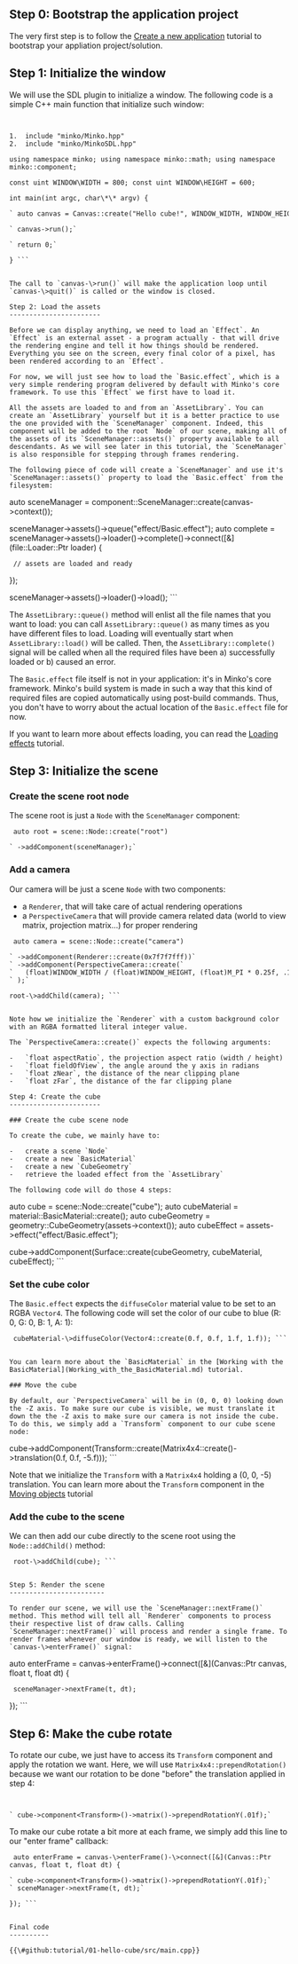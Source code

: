 Step 0: Bootstrap the application project
-----------------------------------------

The very first step is to follow the [Create a new application](Create_a_new_application.md) tutorial to bootstrap your appliation project/solution.

Step 1: Initialize the window
-----------------------------

We will use the SDL plugin to initialize a window. The following code is a simple C++ main function that initialize such window:

```


1.  include "minko/Minko.hpp"
2.  include "minko/MinkoSDL.hpp"

using namespace minko; using namespace minko::math; using namespace minko::component;

const uint WINDOW\WIDTH = 800; const uint WINDOW\HEIGHT = 600;

int main(int argc, char\*\* argv) {

` auto canvas = Canvas::create("Hello cube!", WINDOW_WIDTH, WINDOW_HEIGHT);`

` canvas->run();`

` return 0;`

} ```


The call to `canvas-\>run()` will make the application loop until `canvas-\>quit()` is called or the window is closed.

Step 2: Load the assets
-----------------------

Before we can display anything, we need to load an `Effect`. An `Effect` is an external asset - a program actually - that will drive the rendering engine and tell it how things should be rendered. Everything you see on the screen, every final color of a pixel, has been rendered according to an `Effect`.

For now, we will just see how to load the `Basic.effect`, which is a very simple rendering program delivered by default with Minko's core framework. To use this `Effect` we first have to load it.

All the assets are loaded to and from an `AssetLibrary`. You can create an `AssetLibrary` yourself but it is a better practice to use the one provided with the `SceneManager` component. Indeed, this component will be added to the root `Node` of our scene, making all of the assets of its `SceneManager::assets()` property available to all descendants. As we will see later in this tutorial, the `SceneManager` is also responsible for stepping through frames rendering.

The following piece of code will create a `SceneManager` and use it's `SceneManager::assets()` property to load the `Basic.effect` from the filesystem:

```
 auto sceneManager = component::SceneManager::create(canvas-\>context());

sceneManager-\>assets()-\>queue("effect/Basic.effect"); auto complete = sceneManager-\>assets()-\>loader()-\>complete()-\>connect([&](file::Loader::Ptr loader) {

` // assets are loaded and ready`

});

sceneManager-\>assets()-\>loader()-\>load(); ```


The `AssetLibrary::queue()` method will enlist all the file names that you want to load: you can call `AssetLibrary::queue()` as many times as you have different files to load. Loading will eventually start when `AssetLibrary::load()` will be called. Then, the `AssetLibrary::complete()` signal will be called when all the required files have been a) successfully loaded or b) caused an error.

The `Basic.effect` file itself is not in your application: it's in Minko's core framework. Minko's build system is made in such a way that this kind of required files are copied automatically using post-build commands. Thus, you don't have to worry about the actual location of the `Basic.effect` file for now.

If you want to learn more about effects loading, you can read the [Loading effects](Loading_effects.md) tutorial.

Step 3: Initialize the scene
----------------------------

### Create the scene root node

The scene root is just a `Node` with the `SceneManager` component:

```
 auto root = scene::Node::create("root")

` ->addComponent(sceneManager);`

```


### Add a camera

Our camera will be just a scene `Node` with two components:

-   a `Renderer`, that will take care of actual rendering operations
-   a `PerspectiveCamera` that will provide camera related data (world to view matrix, projection matrix...) for proper rendering

```
 auto camera = scene::Node::create("camera")

` ->addComponent(Renderer::create(0x7f7f7fff))`
` ->addComponent(PerspectiveCamera::create(`
`   (float)WINDOW_WIDTH / (float)WINDOW_HEIGHT, (float)M_PI * 0.25f, .1f, 1000.f)`
` );`

root-\>addChild(camera); ```


Note how we initialize the `Renderer` with a custom background color with an RGBA formatted literal integer value.

The `PerspectiveCamera::create()` expects the following arguments:

-   `float aspectRatio`, the projection aspect ratio (width / height)
-   `float fieldOfView`, the angle around the y axis in radians
-   `float zNear`, the distance of the near clipping plane
-   `float zFar`, the distance of the far clipping plane

Step 4: Create the cube
-----------------------

### Create the cube scene node

To create the cube, we mainly have to:

-   create a scene `Node`
-   create a new `BasicMaterial`
-   create a new `CubeGeometry`
-   retrieve the loaded effect from the `AssetLibrary`

The following code will do those 4 steps:

```
 auto cube = scene::Node::create("cube"); auto cubeMaterial = material::BasicMaterial::create(); auto cubeGeometry = geometry::CubeGeometry(assets-\>context()); auto cubeEffect = assets-\>effect("effect/Basic.effect");

cube-\>addComponent(Surface::create(cubeGeometry, cubeMaterial, cubeEffect); ```


### Set the cube color

The `Basic.effect` expects the `diffuseColor` material value to be set to an RGBA `Vector4`. The following code will set the color of our cube to blue (R: 0, G: 0, B: 1, A: 1):

```
 cubeMaterial-\>diffuseColor(Vector4::create(0.f, 0.f, 1.f, 1.f)); ```


You can learn more about the `BasicMaterial` in the [Working with the BasicMaterial](Working_with_the_BasicMaterial.md) tutorial.

### Move the cube

By default, our `PerspectiveCamera` will be in (0, 0, 0) looking down the -Z axis. To make sure our cube is visible, we must translate it down the the -Z axis to make sure our camera is not inside the cube. To do this, we simply add a `Transform` component to our cube scene node:

```
 cube-\>addComponent(Transform::create(Matrix4x4::create()-\>translation(0.f, 0.f, -5.f))); ```


Note that we initialize the `Transform` with a `Matrix4x4` holding a (0, 0, -5) translation. You can learn more about the `Transform` component in the [Moving objects](Moving_objects.md) tutorial

### Add the cube to the scene

We can then add our cube directly to the scene root using the `Node::addChild()` method:

```
 root-\>addChild(cube); ```


Step 5: Render the scene
------------------------

To render our scene, we will use the `SceneManager::nextFrame()` method. This method will tell all `Renderer` components to process their respective list of draw calls. Calling `SceneManager::nextFrame()` will process and render a single frame. To render frames whenever our window is ready, we will listen to the `canvas-\>enterFrame()` signal:

```
 auto enterFrame = canvas-\>enterFrame()-\>connect([&](Canvas::Ptr canvas, float t, float dt) {

` sceneManager->nextFrame(t, dt);`

}); ```


Step 6: Make the cube rotate
----------------------------

To rotate our cube, we just have to access its `Transform` component and apply the rotation we want. Here, we will use `Matrix4x4::prependRotation()` because we want our rotation to be done "before" the translation applied in step 4:

```


` cube->component<Transform>()->matrix()->prependRotationY(.01f);`

```


To make our cube rotate a bit more at each frame, we simply add this line to our "enter frame" callback:

```
 auto enterFrame = canvas-\>enterFrame()-\>connect([&](Canvas::Ptr canvas, float t, float dt) {

` cube->component<Transform>()->matrix()->prependRotationY(.01f);`
` sceneManager->nextFrame(t, dt);`

}); ```


Final code
----------

{{\#github:tutorial/01-hello-cube/src/main.cpp}}

